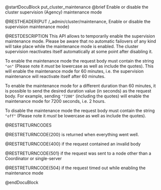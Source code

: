 
@startDocuBlock put_cluster_maintenance
@brief Enable or disable the cluster supervision (Agency) maintenance mode

@RESTHEADER{PUT /_admin/cluster/maintenance, Enable or disable the supervision maintenance mode}

@RESTDESCRIPTION
This API allows to temporarily enable the supervision maintenance mode. Please be aware that no
automatic failovers of any kind will take place while the maintenance mode is enabled.
The cluster supervision reactivates itself automatically at some point after disabling it.

To enable the maintenance mode the request body must contain the string `"on"`
(Please note it _must_ be lowercase as well as include the quotes). This will enable the
maintenance mode for 60 minutes, i.e. the supervision maintenance will reactivate itself
after 60 minutes.

To enable the maintenance mode for a different duration than 60 minutes, it is possible to send
the desired duration value (in seconds) as the request body. For example, sending `"7200"`
(including the quotes) will enable the maintenance mode for 7200 seconds, i.e. 2 hours.

To disable the maintenance mode the request body must contain the string `"off"` 
(Please note it _must_ be lowercase as well as include the quotes).

@RESTRETURNCODES

@RESTRETURNCODE{200} is returned when everything went well.

@RESTRETURNCODE{400} if the request contained an invalid body

@RESTRETURNCODE{501} if the request was sent to a node other than a Coordinator or single-server

@RESTRETURNCODE{504} if the request timed out while enabling the maintenance mode

@endDocuBlock
